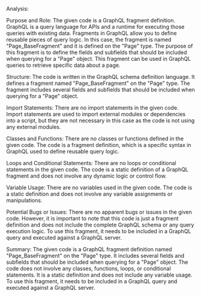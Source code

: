 Analysis:

Purpose and Role:
The given code is a GraphQL fragment definition. GraphQL is a query language for APIs and a runtime for executing those queries with existing data. Fragments in GraphQL allow you to define reusable pieces of query logic. In this case, the fragment is named "Page_BaseFragment" and it is defined on the "Page" type. The purpose of this fragment is to define the fields and subfields that should be included when querying for a "Page" object. This fragment can be used in GraphQL queries to retrieve specific data about a page.

Structure:
The code is written in the GraphQL schema definition language. It defines a fragment named "Page_BaseFragment" on the "Page" type. The fragment includes several fields and subfields that should be included when querying for a "Page" object.

Import Statements:
There are no import statements in the given code. Import statements are used to import external modules or dependencies into a script, but they are not necessary in this case as the code is not using any external modules.

Classes and Functions:
There are no classes or functions defined in the given code. The code is a fragment definition, which is a specific syntax in GraphQL used to define reusable query logic.

Loops and Conditional Statements:
There are no loops or conditional statements in the given code. The code is a static definition of a GraphQL fragment and does not involve any dynamic logic or control flow.

Variable Usage:
There are no variables used in the given code. The code is a static definition and does not involve any variable assignments or manipulations.

Potential Bugs or Issues:
There are no apparent bugs or issues in the given code. However, it is important to note that this code is just a fragment definition and does not include the complete GraphQL schema or any query execution logic. To use this fragment, it needs to be included in a GraphQL query and executed against a GraphQL server.

Summary:
The given code is a GraphQL fragment definition named "Page_BaseFragment" on the "Page" type. It includes several fields and subfields that should be included when querying for a "Page" object. The code does not involve any classes, functions, loops, or conditional statements. It is a static definition and does not include any variable usage. To use this fragment, it needs to be included in a GraphQL query and executed against a GraphQL server.
